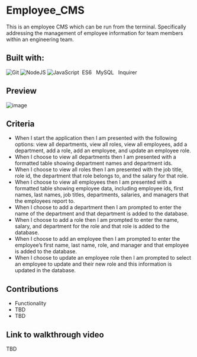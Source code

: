 # Employee_CMS

This is an employee CMS which can be run from the terminal. Specifically addressing the management of employee information for team members within an engineering team. 

## Built with:
![Git](https://img.shields.io/badge/git-%23F05033.svg?style=for-the-badge&logo=git&logoColor=white)&nbsp;![NodeJS](https://img.shields.io/badge/node.js-6DA55F?style=for-the-badge&logo=node.js&logoColor=white)&nbsp;![JavaScript](https://img.shields.io/badge/javascript-%23323330.svg?style=for-the-badge&logo=javascript&logoColor=%23F7DF1E)&nbsp; ES6 &nbsp; MySQL &nbsp; Inquirer

## Preview

![image](https://media0.giphy.com/media/lNY0a9aJgFcCaDn1nw/giphy.gif?cid=ecf05e47psgv7yleo14azmxgq6al2ofi7e84ze6604v6z3qo&rid=giphy.gif&ct=g)

## Criteria


- When I start the application then I am presented with the following options: view all departments, view all roles, view all employees, add a department, add a role, add an employee, and update an employee role.
- When I choose to view all departments then I am presented with a formatted table showing department names and department ids.
- When I choose to view all roles then I am presented with the job title, role id, the department that role belongs to, and the salary for that role.
- When I choose to view all employees then I am presented with a formatted table showing employee data, including employee ids, first names, last names, job titles, departments, salaries, and managers that the employees report to.
- When I choose to add a department then I am prompted to enter the name of the department and that department is added to the database.
- When I choose to add a role then I am prompted to enter the name, salary, and department for the role and that role is added to the database.
- When I choose to add an employee then I am prompted to enter the employee’s first name, last name, role, and manager and that employee is added to the database.
- When I choose to update an employee role then I am prompted to select an employee to update and their new role and this information is updated in the database. 

## Contributions
 
- Functionality
-  TBD
-  TBD


 ## Link to walkthrough video
TBD

